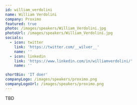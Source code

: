```yaml
---
id: william_verdolini
name: William Verdolini
company: Proximo
featured: true
photo: /images/speakers/William_Verdolini.jpg
photoUrl: /images/speakers/William_Verdolini.jpg
socials:
  - icon: twitter
    link: 'https://twitter.com/__wilver__'
    name: ''
  - icon: linkedin
    link: 'https://www.linkedin.com/in/williamverdolini/'
    name: ''

shortBio: 'IT doer'
companyLogo: /images/speakers/proximo.png
companyLogoUrl: /images/speakers/proximo.png
---
```


TBD

